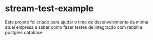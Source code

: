 # stream-test-example
Este projeto foi criado para ajudar o time de desenvolvimento da minha atual empresa a saber como fazer testes de integração com rabbit e postgres database
